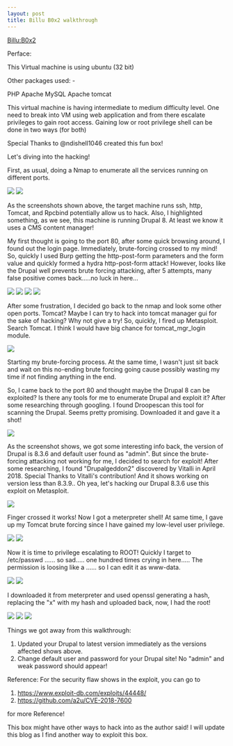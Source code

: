 ```yaml
---
layout: post
title: Billu B0x2 walkthrough
---
```

[Billu:B0x2](https://www.vulnhub.com/entry/billu-b0x-2,238/)

Perface:

This Virtual machine is using ubuntu (32 bit)

Other packages used: -

PHP Apache MySQL Apache tomcat

This virtual machine is having intermediate to medium difficulty level. One need to break into VM using web application and from there escalate privileges to gain root access. Gaining low or root privilege shell can be done in two ways (for both)

Special Thanks to @ndishell1046 created this fun box!

Let's diving into the hacking!

First, as usual, doing a Nmap to enumerate all the services running on different ports.

<img src="../img/bull/Screen Shot 2018-09-21 at 10.23.32 PM.png" >

<img src="../img/bull/Screen Shot 2018-09-20 at 2.39.28 PM.png" >

As the screenshots shown above, the target machine runs ssh, http, Tomcat, and Rpcbind potentially allow us to hack. Also, I highlighted something, as we see, this machine is running Drupal 8. At least we know it uses a CMS content manager!

My first thought is going to the port 80, after some quick browsing around, I found out the login page. Immediately, brute-forcing crossed to my mind! So, quickly I used Burp getting the http-post-form parameters and the form value and quickly formed a hydra http-post-form attack! However, looks like the Drupal well prevents brute forcing attacking, after 5 attempts, many false positive comes back.....no luck in here...

<img src="../img/bull/Screen Shot 2018-09-28 at 4.36.03 PM.png" >

<img src="../img/bull/Screen Shot 2018-09-28 at 4.42.06 PM.png" >

<img src="../img/bull/Screen Shot 2018-09-28 at 4.42.30 PM.png" >

<img src="../img/bull/Screen Shot 2018-09-28 at 4.46.03 PM.png" >

After some frustration, I decided go back to the nmap and look some other open ports. Tomcat? Maybe I can try to hack into tomcat manager gui for the sake of hacking? Why not give a try! So, quickly, I fired up Metasploit. Search Tomcat. I think I would have big chance for tomcat_mgr_login module.

 <img src="../img/bull/Screen Shot 2018-09-28 at 12.41.34 PM.png" >

 Starting my brute-forcing process. At the same time, I wasn't just sit back and wait on this no-ending brute forcing going cause possibly wasting my time if not finding anything in the end.

 So, I came back to the port 80 and thought maybe the Drupal 8 can be exploited? Is there any tools for me to enumerate Drupal and exploit it? After some researching through googling. I found Droopescan this tool for scanning the Drupal. Seems pretty promising. Downloaded it and gave it a shot!

 <img src="../img/bull/Screen Shot 2018-09-28 at 12.37.21 PM.png" >

 As the screenshot shows, we got some interesting info back, the version of Drupal is 8.3.6 and default user found as "admin". But since the brute-forcing attacking not working for me, I decided to search for exploit! After some researching, I found "Drupalgeddon2" discovered by Vitalli in April 2018. Special Thanks to Vitalli's contribution! And it shows working on version less than 8.3.9.. Oh yea, let's hacking our Drupal 8.3.6 use this exploit on Metasploit.

 <img src="../img/bull/Screen Shot 2018-09-28 at 12.39.44 PM.png" >

 Finger crossed it works! Now I got a meterpreter shell! At same time, I gave up my Tomcat brute forcing since I have gained my low-level user privilege.

 <img src="../img/bull/Screen Shot 2018-09-28 at 12.44.35 PM.png" >

 <img src="../img/bull/Screen Shot 2018-09-28 at 11.20.23 AM.png" >

 Now it is time to privilege escalating to ROOT! Quickly I target to /etc/passwd ...... so sad..... one hundred times crying in here..... The permission is loosing like a ...... so I can edit it as www-data.

 <img src="../img/bull/Screen Shot 2018-09-28 at 12.52.35 PM.png" >

 <img src="../img/bull/Screen Shot 2018-09-28 at 1.01.06 PM.png" >

 I downloaded it from meterpreter and used openssl generating a hash, replacing the "x" with my hash and uploaded back, now, I had the root!

 <img src="../img/bull/Screen Shot 2018-09-28 at 12.52.28 PM.png" >

 <img src="../img/bull/Screen Shot 2018-09-28 at 12.52.35 PM.png" >

 <img src="../img/bull/Screen Shot 2018-09-28 at 1.00.02 PM.png" >

 Things we got away from this walkthrough:
 1. Updated your Drupal to latest version immediately as the versions affected shows above.
 2. Change default user and password for your Drupal site! No "admin" and weak password should appear!

 Reference:
 For the security flaw shows in the exploit, you can go to
 1. <https://www.exploit-db.com/exploits/44448/>
 2. <https://github.com/a2u/CVE-2018-7600>

 for more Reference!

 This box might have other ways to hack into as the author said! I will update this blog as I find another way to exploit this box.
